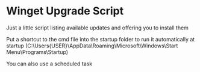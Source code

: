 # Winget Upgrade Script

Just a little script listing available updates and offering you to install them

Put a shortcut to the cmd file into the startup folder to run it automatically at startup (C:\Users\{USER}\AppData\Roaming\Microsoft\Windows\Start Menu\Programs\Startup)

You can also use a scheduled task
